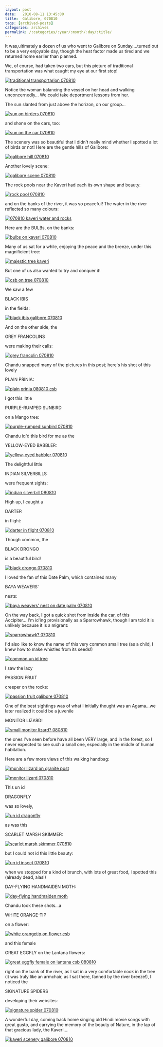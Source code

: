 ```yaml
---
layout: post
date:	2010-08-11 13:45:00
title:  Galibore, 070810
tags: [archived-posts]
categories: archives
permalink: /:categories/:year/:month/:day/:title/
---
```

It was,ultimately a dozen of us who went to Galibore on Sunday....turned out to be a very enjoyable day, though the heat factor made us tired and we returned home earlier than planned.

We, of course, had taken two cars, but this picture of traditional transportation was what caught my eye at our first stop!

<a href="http://s835.photobucket.com/albums/zz275/dffrntpx/?action=view&current=IMG_9395.jpg" target="_blank"><img src="http://i835.photobucket.com/albums/zz275/dffrntpx/IMG_9395.jpg" border="0" alt="traditional transportarion 070810"></a>

Notice the woman balancing the vessel on her head and walking unconcernedly... We could take deportment lessons from her.


<lj-cut text="all about the day">

The sun slanted from just above the horizon, on our group...

<a href="http://s835.photobucket.com/albums/zz275/dffrntpx/?action=view&current=IMG_9397.jpg" target="_blank"><img src="http://i835.photobucket.com/albums/zz275/dffrntpx/IMG_9397.jpg" border="0" alt="sun on birders 070810"></a>

and shone on the cars, too:

<a href="http://s835.photobucket.com/albums/zz275/dffrntpx/?action=view&current=IMG_9413.jpg" target="_blank"><img src="http://i835.photobucket.com/albums/zz275/dffrntpx/IMG_9413.jpg" border="0" alt="sun on the car 070810"></a>

The scenery was so beautiful that I didn't really mind whether I spotted a lot of birds or not! Here are the gentle hills of Galibore:


<a href="http://s835.photobucket.com/albums/zz275/dffrntpx/?action=view&current=IMG_9476-2.jpg" target="_blank"><img src="http://i835.photobucket.com/albums/zz275/dffrntpx/IMG_9476-2.jpg" border="0" alt="galibore hill 070810"></a>

Another lovely scene:

<a href="http://s835.photobucket.com/albums/zz275/dffrntpx/?action=view&current=IMG_9469-2.jpg" target="_blank"><img src="http://i835.photobucket.com/albums/zz275/dffrntpx/IMG_9469-2.jpg" border="0" alt="galibore scene 070810"></a>

The rock pools near the Kaveri had each its own shape and beauty:

<a href="http://s835.photobucket.com/albums/zz275/dffrntpx/?action=view&current=IMG_9481-2.jpg" target="_blank"><img src="http://i835.photobucket.com/albums/zz275/dffrntpx/IMG_9481-2.jpg" border="0" alt="rock pool 070810"></a>

and on the banks of the river, it was so peaceful! The water in the river reflected so many colours:

<a href="http://s835.photobucket.com/albums/zz275/dffrntpx/?action=view&current=IMG_9519.jpg" target="_blank"><img src="http://i835.photobucket.com/albums/zz275/dffrntpx/IMG_9519.jpg" border="0" alt="070810 kaveri water and rocks"></a>

Here are the BULBs, on the banks:

<a href="http://s835.photobucket.com/albums/zz275/dffrntpx/?action=view&current=IMG_9483-2.jpg" target="_blank"><img src="http://i835.photobucket.com/albums/zz275/dffrntpx/IMG_9483-2.jpg" border="0" alt="bulbs on kaveri 070810"></a>

Many of us sat for a while, enjoying the peace and the breeze, under this magnificient tree:


<a href="http://s835.photobucket.com/albums/zz275/dffrntpx/?action=view&current=IMG_9506-2.jpg" target="_blank"><img src="http://i835.photobucket.com/albums/zz275/dffrntpx/IMG_9506-2.jpg" border="0" alt="majestic tree kaveri"></a>

But one of us also wanted to try and conquer it!


<a href="http://s835.photobucket.com/albums/zz275/dffrntpx/?action=view&current=IMG_9509.jpg" target="_blank"><img src="http://i835.photobucket.com/albums/zz275/dffrntpx/IMG_9509.jpg" border="0" alt="csb on tree 070810"></a>

We saw a few

BLACK IBIS 

in the fields:

<a href="http://s835.photobucket.com/albums/zz275/dffrntpx/?action=view&current=IMG_9400.jpg" target="_blank"><img src="http://i835.photobucket.com/albums/zz275/dffrntpx/IMG_9400.jpg" border="0" alt="black ibis galibore 070810"></a>

And on the other side, the 

GREY FRANCOLINS

were making their calls:

<a href="http://s835.photobucket.com/albums/zz275/dffrntpx/?action=view&current=IMG_9435.jpg" target="_blank"><img src="http://i835.photobucket.com/albums/zz275/dffrntpx/IMG_9435.jpg" border="0" alt="grey francolin 070810"></a>

Chandu snapped many of the pictures in this post; here's his shot of this lovely

PLAIN PRINIA:


<a href="http://s835.photobucket.com/albums/zz275/dffrntpx/?action=view&current=IMG_7087.jpg" target="_blank"><img src="http://i835.photobucket.com/albums/zz275/dffrntpx/IMG_7087.jpg" border="0" alt="plain prinia 080810 csb"></a>

I got this little

PURPLE-RUMPED SUNBIRD

on a Mango tree:

<a href="http://s835.photobucket.com/albums/zz275/dffrntpx/?action=view&current=IMG_9449.jpg" target="_blank"><img src="http://i835.photobucket.com/albums/zz275/dffrntpx/IMG_9449.jpg" border="0" alt="purple-rumped sunbird 070810"></a>

Chandu id'd this bird for me as the

YELLOW-EYED BABBLER:

<a href="http://s835.photobucket.com/albums/zz275/dffrntpx/?action=view&current=IMG_9460.jpg" target="_blank"><img src="http://i835.photobucket.com/albums/zz275/dffrntpx/IMG_9460.jpg" border="0" alt="yellow-eyed babbler 070810"></a>

The delightful little 

INDIAN SILVERBILLS

were frequent sights:


<a href="http://s835.photobucket.com/albums/zz275/dffrntpx/?action=view&current=IMG_7166.jpg" target="_blank"><img src="http://i835.photobucket.com/albums/zz275/dffrntpx/IMG_7166.jpg" border="0" alt="indian silverbill 080810"></a>

High up, I caught a 

DARTER

in flight:


<a href="http://s835.photobucket.com/albums/zz275/dffrntpx/?action=view&current=IMG_9510.jpg" target="_blank"><img src="http://i835.photobucket.com/albums/zz275/dffrntpx/IMG_9510.jpg" border="0" alt="darter in flight 070810"></a>

Though common, the

BLACK DRONGO

is a beautiful bird!

<a href="http://s835.photobucket.com/albums/zz275/dffrntpx/?action=view&current=IMG_9496-2.jpg" target="_blank"><img src="http://i835.photobucket.com/albums/zz275/dffrntpx/IMG_9496-2.jpg" border="0" alt="black drongo 070810"></a>

I loved the fan of this Date Palm, which contained many

BAYA WEAVERS' 

nests:


<a href="http://s835.photobucket.com/albums/zz275/dffrntpx/?action=view&current=IMG_9533.jpg" target="_blank"><img src="http://i835.photobucket.com/albums/zz275/dffrntpx/IMG_9533.jpg" border="0" alt="baya weavers' nest on date palm 070810"></a>

On the way back, I got a quick shot from inside the car, of this Accipiter....I'm id'ing provisionally as a Sparrowhawk, though I am told it is unlikely because it is a migrant:

<a href="http://s835.photobucket.com/albums/zz275/dffrntpx/?action=view&current=IMG_7140-1.jpg" target="_blank"><img src="http://i835.photobucket.com/albums/zz275/dffrntpx/IMG_7140-1.jpg" border="0" alt="sparrowhawk? 070810"></a>

I'd also like to know the name of this very common small tree (as a child, I knew how to make whistles from its seeds!)

<a href="http://s835.photobucket.com/albums/zz275/dffrntpx/?action=view&current=IMG_9414.jpg" target="_blank"><img src="http://i835.photobucket.com/albums/zz275/dffrntpx/IMG_9414.jpg" border="0" alt="common un id tree"></a>

I saw the lacy 

PASSION FRUIT

creeper on the rocks:


<a href="http://s835.photobucket.com/albums/zz275/dffrntpx/?action=view&current=IMG_9507.jpg" target="_blank"><img src="http://i835.photobucket.com/albums/zz275/dffrntpx/IMG_9507.jpg" border="0" alt="passion fruit galibore 070810"></a>

One of the best sightings was of what I initially thought was an Agama...we later realized it could be a juvenile

MONITOR LIZARD!

<a href="http://s835.photobucket.com/albums/zz275/dffrntpx/?action=view&current=IMG_7158.jpg" target="_blank"><img src="http://i835.photobucket.com/albums/zz275/dffrntpx/IMG_7158.jpg" border="0" alt="small monitor lizard? 080810"></a>

the ones I've seen before have all been VERY large, and in the forest, so I never expected to see such a small one, especially in the middle of human habitation.

Here are a few more views of this walking handbag:

<a href="http://s835.photobucket.com/albums/zz275/dffrntpx/?action=view&current=IMG_9521.jpg" target="_blank"><img src="http://i835.photobucket.com/albums/zz275/dffrntpx/IMG_9521.jpg" border="0" alt="monitor lizard on granite post"></a>


<a href="http://s835.photobucket.com/albums/zz275/dffrntpx/?action=view&current=IMG_9523.jpg" target="_blank"><img src="http://i835.photobucket.com/albums/zz275/dffrntpx/IMG_9523.jpg" border="0" alt="monitor lizard 070810"></a>

This un id 

DRAGONFLY

was so lovely,

<a href="http://s835.photobucket.com/albums/zz275/dffrntpx/?action=view&current=IMG_9433.jpg" target="_blank"><img src="http://i835.photobucket.com/albums/zz275/dffrntpx/IMG_9433.jpg" border="0" alt="un id dragonfly"></a>


as was this

SCARLET MARSH SKIMMER:

<a href="http://s835.photobucket.com/albums/zz275/dffrntpx/?action=view&current=IMG_9478-2.jpg" target="_blank"><img src="http://i835.photobucket.com/albums/zz275/dffrntpx/IMG_9478-2.jpg" border="0" alt="scarlet marsh skimmer 070810"></a>

but I could not id this little beauty:


<a href="http://s835.photobucket.com/albums/zz275/dffrntpx/?action=view&current=IMG_9504-2.jpg" target="_blank"><img src="http://i835.photobucket.com/albums/zz275/dffrntpx/IMG_9504-2.jpg" border="0" alt="un id insect 070810"></a>

when we stopped for a kind of brunch, with lots of great food, I spotted this (already dead, alas!)

DAY-FLYING HANDMAIDEN MOTH:

<a href="http://s835.photobucket.com/albums/zz275/dffrntpx/?action=view&current=IMG_9503-2.jpg" target="_blank"><img src="http://i835.photobucket.com/albums/zz275/dffrntpx/IMG_9503-2.jpg" border="0" alt="day-flying handmaiden moth"></a>

Chandu took these shots...a 

WHITE ORANGE-TIP 

on a flower:

<a href="http://s835.photobucket.com/albums/zz275/dffrntpx/?action=view&current=IMG_7131.jpg" target="_blank"><img src="http://i835.photobucket.com/albums/zz275/dffrntpx/IMG_7131.jpg" border="0" alt="white orangetip on flower csb"></a>


and this female

GREAT EGGFLY on the Lantana flowers:


<a href="http://s835.photobucket.com/albums/zz275/dffrntpx/?action=view&current=IMG_7076.jpg" target="_blank"><img src="http://i835.photobucket.com/albums/zz275/dffrntpx/IMG_7076.jpg" border="0" alt="great eggfly female  on lantana csb 080810"></a>

right on the bank of the river, as I sat in a very comfortable nook in the tree (it was truly like an armchair, as I sat there, fanned by the river breeze!), I noticed the

SIGNATURE SPIDERS

developing their websites:

<a href="http://s835.photobucket.com/albums/zz275/dffrntpx/?action=view&current=IMG_9512.jpg" target="_blank"><img src="http://i835.photobucket.com/albums/zz275/dffrntpx/IMG_9512.jpg" border="0" alt="signature spider 070810"></a>


</lj-cut>

A wonderful day, coming back home singing old Hindi movie songs with great gusto, and carrying the memory of the beauty of Nature, in the lap of that gracious lady, the Kaveri....

<a href="http://s835.photobucket.com/albums/zz275/dffrntpx/?action=view&current=IMG_9514.jpg" target="_blank"><img src="http://i835.photobucket.com/albums/zz275/dffrntpx/IMG_9514.jpg" border="0" alt="kaveri scenery galibore 070810"></a>
